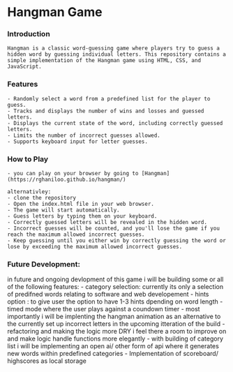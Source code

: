 # Hangman Game

### Introduction

    Hangman is a classic word-guessing game where players try to guess a hidden word by guessing individual letters. This repository contains a simple implementation of the Hangman game using HTML, CSS, and JavaScript.

### Features

    - Randomly select a word from a predefined list for the player to guess.
    - Tracks and displays the number of wins and losses and guessed letters.
    - Displays the current state of the word, including correctly guessed letters.
    - Limits the number of incorrect guesses allowed.
    - Supports keyboard input for letter guesses.

### How to Play

    - you can play on your browser by going to [Hangman](https://rghaniloo.github.io/hangman/)

    alternativley: 
    - clone the repository 
    - Open the index.html file in your web browser.
    - The game will start automatically.
    - Guess letters by typing them on your keyboard.
    - Correctly guessed letters will be revealed in the hidden word.
    - Incorrect guesses will be counted, and you'll lose the game if you reach the maximum allowed incorrect guesses.
    - Keep guessing until you either win by correctly guessing the word or lose by exceeding the maximum allowed incorrect guesses.

### Future Development:
    
in future and ongoing devlopment of this game i will be building some or all of the following features:
    - category selection: currently its only a selection of predifned words relating to software and web developement 
    - hints option : to give user the option to have 1-3 hints dpending on word length
    - timed mode where the user plays against a coundown timer
    - most importantly i will be implenting the hangman animation as an alternative to the currently set up incorrect letters in the upcoming itteration of the build
    - refactoring and making the logic more DRY i feel there a room to improve on and make logic handle functions more elegantly
    - with building of category list i will be implementing an open ai/ other form of api where it generates new words within predefined categories 
    - Implementation of scoreboard/ highscores as local storage






